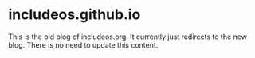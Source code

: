 # includeos.github.io

This is the old blog of includeos.org. It currently just redirects to the new blog. There is no need to update this content.
